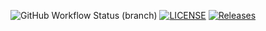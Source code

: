 ![GitHub Workflow Status (branch)](https://img.shields.io/github/actions/workflow/status/lawful24/sem-demo-labs/main.yml?branch=master)
[![LICENSE](https://img.shields.io/github/license/lawful24/sem.svg?style=flat-square)](https://github.com/lawful24/sem-demo-labs/blob/master/LICENSE)
[![Releases](https://img.shields.io/github/release/lawful24/sem-demo-labs/all.svg?style=flat-square)](https://github.com/lawful24/sem-demo-labs/releases)